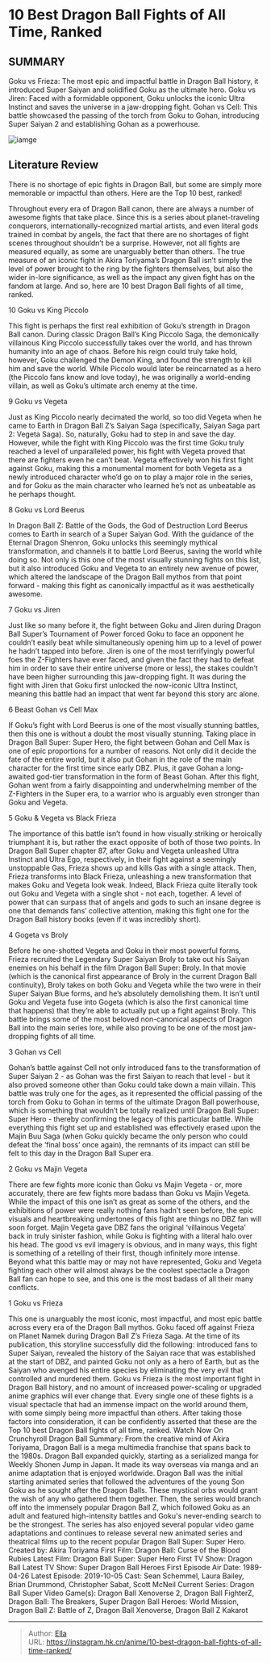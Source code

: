 # 10 Best Dragon Ball Fights of All Time, Ranked


## SUMMARY 


 Goku vs Frieza: The most epic and impactful battle in Dragon Ball history, it introduced Super Saiyan and solidified Goku as the ultimate hero. 
 Goku vs Jiren: Faced with a formidable opponent, Goku unlocks the iconic Ultra Instinct and saves the universe in a jaw-dropping fight. 
 Gohan vs Cell: This battle showcased the passing of the torch from Goku to Gohan, introducing Super Saiyan 2 and establishing Gohan as a powerhouse. 

![iamge](https://static1.srcdn.com/wordpress/wp-content/uploads/2023/11/10-dragon-ball-fights.jpg)

## Literature Review

There is no shortage of epic fights in Dragon Ball, but some are simply more memorable or impactful than others. Here are the Top 10 best, ranked! 




Throughout every era of Dragon Ball canon, there are always a number of awesome fights that take place. Since this is a series about planet-traveling conquerors, internationally-recognized martial artists, and even literal gods trained in combat by angels, the fact that there are no shortages of fight scenes throughout shouldn’t be a surprise. However, not all fights are measured equally, as some are unarguably better than others.
The true measure of an iconic fight in Akira Toriyama’s Dragon Ball isn’t simply the level of power brought to the ring by the fighters themselves, but also the wider in-lore significance, as well as the impact any given fight has on the fandom at large. And so, here are 10 best Dragon Ball fights of all time, ranked.









 








 10  Goku vs King Piccolo 


 







This fight is perhaps the first real exhibition of Goku’s strength in Dragon Ball canon. During classic Dragon Ball’s King Piccolo Saga, the demonically villainous King Piccolo successfully takes over the world, and has thrown humanity into an age of chaos. Before his reign could truly take hold, however, Goku challenged the Demon King, and found the strength to kill him and save the world.
While Piccolo would later be reincarnated as a hero (the Piccolo fans know and love today), he was originally a world-ending villain, as well as Goku’s ultimate arch enemy at the time.





 9  Goku vs Vegeta 


 







Just as King Piccolo nearly decimated the world, so too did Vegeta when he came to Earth in Dragon Ball Z’s Saiyan Saga (specifically, Saiyan Saga part 2: Vegeta Saga). So, naturally, Goku had to step in and save the day. However, while the fight with King Piccolo was the first time Goku truly reached a level of unparalleled power, his fight with Vegeta proved that there are fighters even he can’t beat.
Vegeta effectively won his first fight against Goku, making this a monumental moment for both Vegeta as a newly introduced character who’d go on to play a major role in the series, and for Goku as the main character who learned he’s not as unbeatable as he perhaps thought.





 8  Goku vs Lord Beerus 


 







In Dragon Ball Z: Battle of the Gods, the God of Destruction Lord Beerus comes to Earth in search of a Super Saiyan God. With the guidance of the Eternal Dragon Shenron, Goku unlocks this seemingly mythical transformation, and channels it to battle Lord Beerus, saving the world while doing so.
Not only is this one of the most visually stunning fights on this list, but it also introduced Goku and Vegeta to an entirely new avenue of power, which altered the landscape of the Dragon Ball mythos from that point forward - making this fight as canonically impactful as it was aesthetically awesome.





 7  Goku vs Jiren 


 







Just like so many before it, the fight between Goku and Jiren during Dragon Ball Super’s Tournament of Power forced Goku to face an opponent he couldn’t easily beat while simultaneously opening him up to a level of power he hadn’t tapped into before. Jiren is one of the most terrifyingly powerful foes the Z-Fighters have ever faced, and given the fact they had to defeat him in order to save their entire universe (more or less), the stakes couldn’t have been higher surrounding this jaw-dropping fight.
It was during the fight with Jiren that Goku first unlocked the now-iconic Ultra Instinct, meaning this battle had an impact that went far beyond this story arc alone.





 6  Beast Gohan vs Cell Max 


 







If Goku’s fight with Lord Beerus is one of the most visually stunning battles, then this one is without a doubt the most visually stunning. Taking place in Dragon Ball Super: Super Hero, the fight between Gohan and Cell Max is one of epic proportions for a number of reasons. Not only did it decide the fate of the entire world, but it also put Gohan in the role of the main character for the first time since early DBZ. Plus, it gave Gohan a long-awaited god-tier transformation in the form of Beast Gohan.
After this fight, Gohan went from a fairly disappointing and underwhelming member of the Z-Fighters in the Super era, to a warrior who is arguably even stronger than Goku and Vegeta.





 5  Goku &amp; Vegeta vs Black Frieza 


 







The importance of this battle isn’t found in how visually striking or heroically triumphant it is, but rather the exact opposite of both of those two points. In Dragon Ball Super chapter 87, after Goku and Vegeta unleashed Ultra Instinct and Ultra Ego, respectively, in their fight against a seemingly unstoppable Gas, Frieza shows up and kills Gas with a single attack. Then, Frieza transforms into Black Frieza, unleashing a new transformation that makes Goku and Vegeta look weak.
Indeed, Black Frieza quite literally took out Goku and Vegeta with a single shot - not each, together. A level of power that can surpass that of angels and gods to such an insane degree is one that demands fans’ collective attention, making this fight one for the Dragon Ball history books (even if it was incredibly short).





 4  Gogeta vs Broly 


 







Before he one-shotted Vegeta and Goku in their most powerful forms, Frieza recruited the Legendary Super Saiyan Broly to take out his Saiyan enemies on his behalf in the film Dragon Ball Super: Broly. In that movie (which is the canonical first appearance of Broly in the current Dragon Ball continuity), Broly takes on both Goku and Vegeta while the two were in their Super Saiyan Blue forms, and he’s absolutely demolishing them. It isn’t until Goku and Vegeta fuse into Gogeta (which is also the first canonical time that happens) that they’re able to actually put up a fight against Broly.
This battle brings some of the most beloved non-canonical aspects of Dragon Ball into the main series lore, while also proving to be one of the most jaw-dropping fights of all time.





 3  Gohan vs Cell 


 







Gohan’s battle against Cell not only introduced fans to the transformation of Super Saiyan 2 - as Gohan was the first Saiyan to reach that level - but it also proved someone other than Goku could take down a main villain. This battle was truly one for the ages, as it represented the official passing of the torch from Goku to Gohan in terms of the ultimate Dragon Ball powerhouse, which is something that wouldn’t be totally realized until Dragon Ball Super: Super Hero - thereby confirming the legacy of this particular battle.
While everything this fight set up and established was effectively erased upon the Majin Buu Saga (when Goku quickly became the only person who could defeat the ‘final boss’ once again), the remnants of its impact can still be felt to this day in the Dragon Ball Super era.





 2  Goku vs Majin Vegeta 


 







There are few fights more iconic than Goku vs Majin Vegeta - or, more accurately, there are few fights more badass than Goku vs Majin Vegeta. While the impact of this one isn’t as great as some of the others, and the exhibitions of power were really nothing fans hadn’t seen before, the epic visuals and heartbreaking undertones of this fight are things no DBZ fan will soon forget. Majin Vegeta gave DBZ fans the original ‘villainous Vegeta’ back in truly sinister fashion, while Goku is fighting with a literal halo over his head. The good vs evil imagery is obvious, and in many ways, this fight is something of a retelling of their first, though infinitely more intense.
Beyond what this battle may or may not have represented, Goku and Vegeta fighting each other will almost always be the coolest spectacle a Dragon Ball fan can hope to see, and this one is the most badass of all their many conflicts.





 1  Goku vs Frieza 


 







This one is unarguably the most iconic, most impactful, and most epic battle across every era of the Dragon Ball mythos. Goku faced off against Frieza on Planet Namek during Dragon Ball Z’s Frieza Saga. At the time of its publication, this storyline successfully did the following: introduced fans to Super Saiyan, revealed the history of the Saiyan race that was established at the start of DBZ, and painted Goku not only as a hero of Earth, but as the Saiyan who avenged his entire species by eliminating the very evil that controlled and murdered them.
Goku vs Frieza is the most important fight in Dragon Ball history, and no amount of increased power-scaling or upgraded anime graphics will ever change that.
Every single one of these fights is a visual spectacle that had an immense impact on the world around them, with some simply being more impactful than others. After taking those factors into consideration, it can be confidently asserted that these are the Top 10 best Dragon Ball fights of all time, ranked.
Watch Now On Crunchyroll
               Dragon Ball   Summary:   From the creative mind of Akira Toriyama, Dragon Ball is a mega multimedia franchise that spans back to the 1980s. Dragon Ball expanded quickly, starting as a serialized manga for Weekly Shonen Jump in Japan. It made its way overseas via manga and an anime adaptation that is enjoyed worldwide. Dragon Ball was the initial starting animated series that followed the adventures of the young Son Goku as he sought after the Dragon Balls. These mystical orbs would grant the wish of any who gathered them together. Then, the series would branch off into the immensely popular Dragon Ball Z, which followed Goku as an adult and featured high-intensity battles and Goku&#39;s never-ending search to be the strongest. The series has also enjoyed several popular video game adaptations and continues to release several new animated series and theatrical films up to the recent popular Dragon Ball Super: Super Hero.    Created by:   Akira Toriyama    First Film:   Dragon Ball: Curse of the Blood Rubies    Latest Film:   Dragon Ball Super: Super Hero    First TV Show:   Dragon Ball    Latest TV Show:   Super Dragon Ball Heroes    First Episode Air Date:   1989-04-26    Latest Episode:   2019-10-05    Cast:   Sean Schemmel, Laura Bailey, Brian Drummond, Christopher Sabat, Scott McNeil    Current Series:   Dragon Ball Super    Video Game(s):   Dragon Ball Xenoverse 2, Dragon Ball FighterZ, Dragon Ball: The Breakers, Super Dragon Ball Heroes: World Mission, Dragon Ball Z: Battle of Z, Dragon Ball Xenoverse, Dragon Ball Z Kakarot      

---

> Author: [Ella](https://instagram.hk.cn/)  
> URL: https://instagram.hk.cn/anime/10-best-dragon-ball-fights-of-all-time-ranked/  

